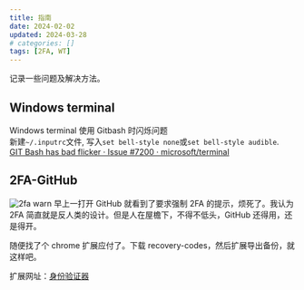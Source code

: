 ```yaml
---
title: 指南
date: 2024-02-02
updated: 2024-03-28
# categories: []
tags: [2FA, WT]
---
```


记录一些问题及解决方法。

<!-- more -->

## Windows terminal
Windows terminal 使用 Gitbash 时闪烁问题  
新建`~/.inputrc`文件, 写入`set bell-style none`或`set bell-style audible`.  
[GIT Bash has bad flicker · Issue #7200 · microsoft/terminal](https://github.com/microsoft/terminal/issues/7200)

## 2FA-GitHub
![2fa warn](https://s21.ax1x.com/2024/03/28/pFoYViV.png)
早上一打开 GitHub 就看到了要求强制 2FA 的提示，烦死了。我认为 2FA 简直就是反人类的设计。但是人在屋檐下，不得不低头，GitHub 还得用，还是得开。

随便找了个 chrome 扩展应付了。下载 recovery-codes，然后扩展导出备份，就这样吧。 

扩展网址：[身份验证器](https://chrome.google.com/webstore/detail/bhghoamapcdpbohphigoooaddinpkbai)
